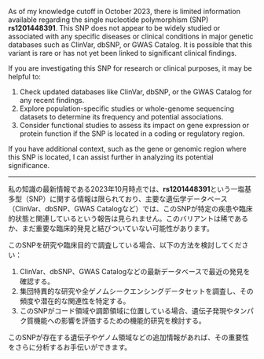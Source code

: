 As of my knowledge cutoff in October 2023, there is limited information available regarding the single nucleotide polymorphism (SNP) **rs1201448391**. This SNP does not appear to be widely studied or associated with any specific diseases or clinical conditions in major genetic databases such as ClinVar, dbSNP, or GWAS Catalog. It is possible that this variant is rare or has not yet been linked to significant clinical findings.

If you are investigating this SNP for research or clinical purposes, it may be helpful to:
1. Check updated databases like ClinVar, dbSNP, or the GWAS Catalog for any recent findings.
2. Explore population-specific studies or whole-genome sequencing datasets to determine its frequency and potential associations.
3. Consider functional studies to assess its impact on gene expression or protein function if the SNP is located in a coding or regulatory region.

If you have additional context, such as the gene or genomic region where this SNP is located, I can assist further in analyzing its potential significance.

---

私の知識の最新情報である2023年10月時点では、**rs1201448391**という一塩基多型（SNP）に関する情報は限られており、主要な遺伝学データベース（ClinVar、dbSNP、GWAS Catalogなど）では、このSNPが特定の疾患や臨床的状態と関連しているという報告は見られません。このバリアントは稀であるか、まだ重要な臨床的発見と結びついていない可能性があります。

このSNPを研究や臨床目的で調査している場合、以下の方法を検討してください：
1. ClinVar、dbSNP、GWAS Catalogなどの最新データベースで最近の発見を確認する。
2. 集団特異的な研究や全ゲノムシークエンシングデータセットを調査し、その頻度や潜在的な関連性を特定する。
3. このSNPがコード領域や調節領域に位置している場合、遺伝子発現やタンパク質機能への影響を評価するための機能的研究を検討する。

このSNPが存在する遺伝子やゲノム領域などの追加情報があれば、その重要性をさらに分析するお手伝いができます。